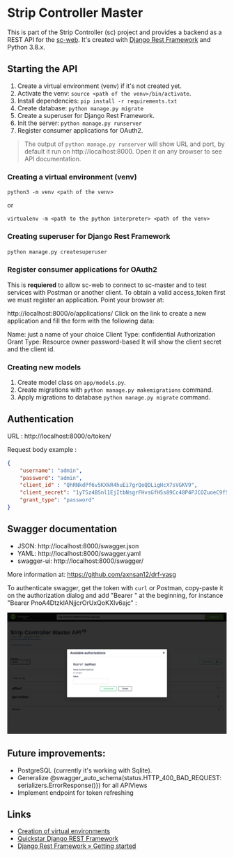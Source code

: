 # Strip Controller Master

This is part of the Strip Controller (sc) project and provides a backend as a REST API for the 
[sc-web](https://github.com/brunopk/sc-web). It's created with [Django Rest Framework](https://django-rest-framework.org) 
and Python 3.8.x.

## Starting the API

1. Create a virtual environment (venv) if it's not created yet.
2. Activate the venv: `source <path of the venv>/bin/activate`.
3. Install dependencies: `pip install -r requirements.txt`
4. Create database: `python manage.py migrate`
5. Create a superuser for Django Rest Framework.
6. Init the server: `python manage.py runserver`
7. Register consumer applications for OAuth2.  

> The output of `python manage.py runserver` will show URL and port, by default it run on http://localhost:8000. 
> Open it on any browser to see API documentation. 

### Creating a virtual environment (venv)

```
python3 -m venv <path of the venv>
```

or

```
virtualenv -m <path to the python interpreter> <path of the venv>
```

### Creating superuser for Django Rest Framework

```python manage.py createsuperuser```


### Register consumer applications for OAuth2

This is **requiered** to allow sc-web to connect to sc-master and to test services with Postman or another client. To obtain 
a valid access_token first we must register an application. Point your browser at:

http://localhost:8000/o/applications/
Click on the link to create a new application and fill the form with the following data:

Name: just a name of your choice
Client Type: confidential
Authorization Grant Type: Resource owner password-based
It will show the client secret and the client id.


### Creating new models

1. Create model class on `app/models.py`.
2. Create migrations with `python manage.py makemigrations` command.
3. Apply migrations to database `python manage.py migrate` command.


## Authentication

URL :  http://localhost:8000/o/token/

Request body example : 

```json
{
    "username": "admin",
	"password": "admin",
	"client_id" : "QhRNkdPf6v5KXkR4huEi7grQoQDLigHcX7sVGKV9",
    "client_secret": "1yTSz4BSnl1EjItbNsgrFHvsGfH5s89Cc48P4PJCOZuoeC9f55d082nwsfaz2Iw45vdVRmZM0rr7C1vaLzY17IQ8YKRiB7RsFZVmnqDkfoNsOX5IDBgOwhUuhz4mR6KW",
    "grant_type": "password"
}
```

## Swagger documentation

- JSON: http://localhost:8000/swagger.json
- YAML: http://localhost:8000/swagger.yaml
- swagger-ui: http://localhost:8000/swagger/

More information at: https://github.com/axnsan12/drf-yasg

To authenticate swagger, get the token with `curl` or Postman, copy-paste it on the authorization dialog and add 
"Bearer " at the beginning, for instance "Bearer PnoA4DtzklANjjcrOrUxQoKXIv6ajc" :

![Swagger online documentation](doc/swagger.png)



## Future improvements:

- PostgreSQL (currently it's working with Sqlite).
- Generalize @swagger_auto_schema(status.HTTP_400_BAD_REQUEST: serializers.ErrorResponse()}) for all APIViews
- Implement endpoint for token refreshing

## Links

- [Creation of virtual environments](https://docs.python.org/3/library/venv.html)
- [Quickstar Django REST Framework](http://www.django-rest-framework.org/tutorial/quickstart/)
- [Django Rest Framework » Getting started](https://django-oauth-toolkit.readthedocs.io/en/latest/rest-framework/getting_started.html)
